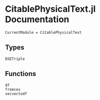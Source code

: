 # CitablePhysicalText.jl Documentation
```@meta
CurrentModule = CitablePhysicalText
```

## Types
```@docs
DSETriple
```
## Functions
```@docs
df
fromcex
vecvectodf
```

